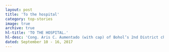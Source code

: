 ```yaml
---
layout: post
title: 'To the hospital'
category: top-stories
image: true
archive: true
hl-title: 'TO THE HOSPITAL.'
hl-desc: 'Cong. Aris C. Aumentado (with cap) of Bohol’s 2nd District checks on mothers and their children who came all the way from Malingin Island of Bien Unido town for consultation with the medical personnel of the Don Emilio del Valle Memorial Hospital (DEDVMH) in Ubay for the different ailments they were enduring. Above, the patients disembark from the sea ambulance that brought them from the island to the mainland. Photos: Aris Aumentado’s Facebook Account'
dated: September 10 - 16, 2017
---
```

